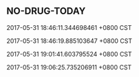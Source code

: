 ## NO-DRUG-TODAY


2017-05-31 18:46:11.344698461 +0800 CST

2017-05-31 18:46:19.885103647 +0800 CST

2017-05-31 19:01:41.603795524 +0800 CST

2017-05-31 19:06:25.735206911 +0800 CST